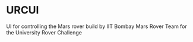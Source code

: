 # URCUI
UI for controlling the Mars rover build by IIT Bombay Mars Rover Team for the University Rover Challenge

